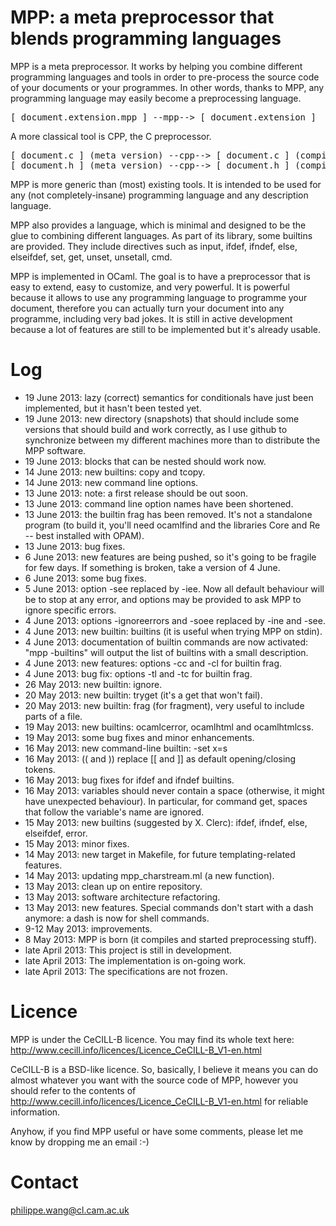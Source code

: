 # MPP: a meta preprocessor that blends programming languages



MPP is a meta preprocessor. It works by helping you combine different
programming  languages and tools  in order  to pre-process  the source
code of your  documents or your programmes. In  other words, thanks to
MPP,  any programming  language  may easily  become  a preprocessing
language.

<pre>
[ document.extension.mpp ] --mpp--> [ document.extension ]
</pre>

A more classical tool is CPP, the C preprocessor.
<pre>
[ document.c ] (meta version) --cpp--> [ document.c ] (compiled version)
[ document.h ] (meta version) --cpp--> [ document.h ] (compiled version)
</pre>

MPP is more  generic than (most) existing tools. It  is intended to be
used  for any  (not  completely-insane) programming  language and  any
description language.

MPP also provides a language, which is minimal and designed to be the glue
to combining different languages. As part of its library, some builtins are
provided. They include directives such as input, ifdef, ifndef, else, elseifdef,
set, get, unset, unsetall, cmd.

MPP is implemented in OCaml. The goal is to have a preprocessor that is 
easy to extend, easy to customize, and very powerful.
It is powerful because it allows to use any programming language to programme
your document, therefore you can actually turn your document into any programme,
including very bad jokes.
It is still in active development because a lot of features are still to be implemented but
it's already usable.

# Log

* 19 June 2013: lazy (correct) semantics for conditionals have just been implemented, but it hasn't been tested yet.
* 19 June 2013: new directory (snapshots) that should include some versions that should build and work correctly, as I use github to synchronize between my different machines more than to distribute the MPP software.
* 19 June 2013: blocks that can be nested should work now.
* 14 June 2013: new builtins: copy and tcopy.
* 14 June 2013: new command line options.
* 13 June 2013: note: a first release should be out soon.
* 13 June 2013: command line option names have been shortened.
* 13 June 2013: the builtin frag has been removed. It's not a standalone program (to build it, you'll need ocamlfind and the libraries Core and Re -- best installed with OPAM).
* 13 June 2013: bug fixes.
*  6 June 2013: new features are being pushed, so it's going to be fragile for few days. If something is broken, take a version of 4 June.
*  6 June 2013: some bug fixes.
*  5 June 2013: option -see replaced by -iee. Now all default behaviour will be to stop at any error, and options may be provided to ask MPP to ignore specific errors.
*  4 June 2013: options -ignoreerrors and -soee replaced by -ine and -see.
*  4 June 2013: new builtin: builtins (it is useful when trying MPP on stdin).
*  4 June 2013: documentation of builtin commands are now activated: "mpp -builtins" will output the list of builtins with a small description.
*  4 June 2013: new features: options -cc and -cl for builtin frag.
*  4 June 2013: bug fix: options -tl and -tc for builtin frag.
* 26 May 2013: new builtin: ignore.
* 20 May 2013: new builtin: tryget (it's a get that won't fail).
* 20 May 2013: new builtin: frag (for fragment), very useful to include parts of a file.
* 19 May 2013: new builtins: ocamlcerror, ocamlhtml and ocamlhtmlcss.
* 19 May 2013: some bug fixes and minor enhancements.
* 16 May 2013: new command-line builtin: -set x=s
* 16 May 2013: (( and )) replace [[ and ]] as default opening/closing tokens.
* 16 May 2013: bug fixes for ifdef and ifndef builtins.
* 16 May 2013: variables should never contain a space (otherwise, it might have unexpected behaviour). In particular, for command get, spaces that follow the variable's name are ignored.
* 15 May 2013: new builtins (suggested by X. Clerc): ifdef, ifndef, else, elseifdef, error.
* 15 May 2013: minor fixes.
* 14 May 2013: new target in Makefile, for future templating-related features.
* 14 May 2013: updating mpp_charstream.ml (a new function).
* 13 May 2013: clean up on entire repository.
* 13 May 2013: software architecture refactoring.
* 13 May 2013: new features. Special commands don't start with a dash anymore: a dash is now for shell commands.
* 9-12 May 2013: improvements.
* 8 May 2013: MPP is born (it compiles and started preprocessing stuff).
* late April 2013: This project is still in development.
* late April 2013: The implementation is on-going work.
* late April 2013: The specifications are not frozen.

# Licence

MPP is under the CeCILL-B licence. You may find its whole text here:
http://www.cecill.info/licences/Licence_CeCILL-B_V1-en.html 

CeCILL-B is a BSD-like licence. So, basically, I believe it means you can do almost whatever you want with the source code of MPP, however you should refer to the contents of http://www.cecill.info/licences/Licence_CeCILL-B_V1-en.html for reliable information.

Anyhow, if you find MPP useful or have some comments, please let me know by dropping me an email :-)

# Contact

philippe.wang@cl.cam.ac.uk


